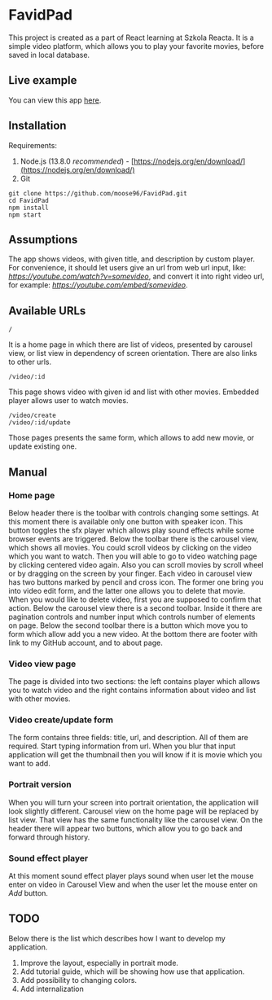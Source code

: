 # FavidPad

This project is created as a part of React learning at Szkola Reacta. It is a simple video platform, which allows you to play your favorite movies, before saved in local database.

## Live example
You can view this app [here](https://favidpad.netlify.app/).

## Installation

Requirements:
1. Node.js (13.8.0 *recommended*) - [https://nodejs.org/en/download/](https://nodejs.org/en/download/)
2. Git

```
git clone https://github.com/moose96/FavidPad.git
cd FavidPad
npm install
npm start
```

## Assumptions

The app shows videos, with given title, and description by custom player. For convenience, it should let users give an url from web url input, like: *https://youtube.com/watch?v=somevideo*, and convert it into right video url, for example: *https://youtube.com/embed/somevideo*.

## Available URLs

```
/
```
It is a home page in which there are list of videos, presented by carousel view, or list view in dependency of screen orientation.
There are also links to other urls.

```
/video/:id
```
This page shows video with given id and list with other movies. Embedded player allows user to watch movies.

```
/video/create
/video/:id/update
```
Those pages presents the same form, which allows to add new movie, or update existing one.

## Manual

### Home page
Below header there is the toolbar with controls changing some settings. At this moment there is available only one button with speaker icon. This button toggles the sfx player which allows play sound effects while some browser events are triggered. Below the toolbar there is the carousel view, which shows all movies. You could scroll videos by clicking on the video which you want
to watch. Then you will able to go to video watching page by clicking centered video again. Also you can scroll movies by
scroll wheel or by dragging on the screen by your finger.
Each video in carousel view has two buttons marked by pencil and cross icon. The former one bring you into video edit form, and the
latter one allows you to delete that movie. When you would like to delete video, first you are supposed to confirm that action.
Below the carousel view there is a second toolbar. Inside it there are pagination controls and number input which controls number of elements on page.
Below the second toolbar there is a button which move you to form which allow add you a new video. At the bottom there are footer with link to my GitHub account, and to about page.

### Video view page
The page is divided into two sections: the left contains player which allows you to watch video and the right contains information
about video and list with other movies.

### Video create/update form
The form contains three fields: title, url, and description. All of them are required. Start typing information from url. When
you blur that input application will get the thumbnail then you will know if it is movie which you want to add.

### Portrait version
When you will turn your screen into portrait orientation, the application will look slightly different. Carousel view on the home page
will be replaced by list view. That view has the same functionality like the carousel view. On the header there will appear two
buttons, which allow you to go back and forward through history.

### Sound effect player
At this moment sound effect player plays sound when user let the mouse enter on video in Carousel View and when the user let the mouse enter on *Add* button.

## TODO
Below there is the list which describes how I want to develop my application.

1. Improve the layout, especially in portrait mode.
2. Add tutorial guide, which will be showing how use that application.
3. Add possibility to changing colors.
4. Add internalization